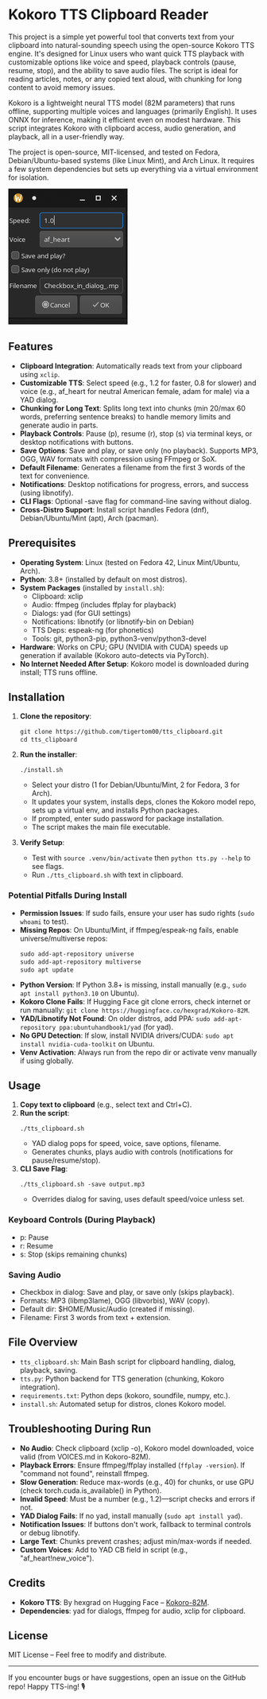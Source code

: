 # Kokoro TTS Clipboard Reader

This project is a simple yet powerful tool that converts text from your clipboard into natural-sounding speech using the open-source Kokoro TTS engine. It's designed for Linux users who want quick TTS playback with customizable options like voice and speed, playback controls (pause, resume, stop), and the ability to save audio files. The script is ideal for reading articles, notes, or any copied text aloud, with chunking for long content to avoid memory issues.

Kokoro is a lightweight neural TTS model (82M parameters) that runs offline, supporting multiple voices and languages (primarily English). It uses ONNX for inference, making it efficient even on modest hardware. This script integrates Kokoro with clipboard access, audio generation, and playback, all in a user-friendly way.

The project is open-source, MIT-licensed, and tested on Fedora, Debian/Ubuntu-based systems (like Linux Mint), and Arch Linux. It requires a few system dependencies but sets up everything via a virtual environment for isolation.

![TTS Screenshot](https://raw.githubusercontent.com/tigertom00/tts_clipboard/refs/heads/main/tts_screenshot.png)

## Features

- **Clipboard Integration**: Automatically reads text from your clipboard using `xclip`.
- **Customizable TTS**: Select speed (e.g., 1.2 for faster, 0.8 for slower) and voice (e.g., af_heart for neutral American female, adam for male) via a YAD dialog.
- **Chunking for Long Text**: Splits long text into chunks (min 20/max 60 words, preferring sentence breaks) to handle memory limits and generate audio in parts.
- **Playback Controls**: Pause (p), resume (r), stop (s) via terminal keys, or desktop notifications with buttons.
- **Save Options**: Save and play, or save only (no playback). Supports MP3, OGG, WAV formats with compression using FFmpeg or SoX.
- **Default Filename**: Generates a filename from the first 3 words of the text for convenience.
- **Notifications**: Desktop notifications for progress, errors, and success (using libnotify).
- **CLI Flags**: Optional -save flag for command-line saving without dialog.
- **Cross-Distro Support**: Install script handles Fedora (dnf), Debian/Ubuntu/Mint (apt), Arch (pacman).

## Prerequisites

- **Operating System**: Linux (tested on Fedora 42, Linux Mint/Ubuntu, Arch).
- **Python**: 3.8+ (installed by default on most distros).
- **System Packages** (installed by `install.sh`):
  - Clipboard: xclip
  - Audio: ffmpeg (includes ffplay for playback)
  - Dialogs: yad (for GUI settings)
  - Notifications: libnotify (or libnotify-bin on Debian)
  - TTS Deps: espeak-ng (for phonetics)
  - Tools: git, python3-pip, python3-venv/python3-devel
- **Hardware**: Works on CPU; GPU (NVIDIA with CUDA) speeds up generation if available (Kokoro auto-detects via PyTorch).
- **No Internet Needed After Setup**: Kokoro model is downloaded during install; TTS runs offline.

## Installation

1. **Clone the repository**:

   ```
   git clone https://github.com/tigertom00/tts_clipboard.git
   cd tts_clipboard
   ```

2. **Run the installer**:

   ```
   ./install.sh
   ```

   - Select your distro (1 for Debian/Ubuntu/Mint, 2 for Fedora, 3 for Arch).
   - It updates your system, installs deps, clones the Kokoro model repo, sets up a virtual env, and installs Python packages.
   - If prompted, enter sudo password for package installation.
   - The script makes the main file executable.

3. **Verify Setup**:
   - Test with `source .venv/bin/activate` then `python tts.py --help` to see flags.
   - Run `./tts_clipboard.sh` with text in clipboard.

### Potential Pitfalls During Install

- **Permission Issues**: If sudo fails, ensure your user has sudo rights (`sudo whoami` to test).
- **Missing Repos**: On Ubuntu/Mint, if ffmpeg/espeak-ng fails, enable universe/multiverse repos:
  ```
  sudo add-apt-repository universe
  sudo add-apt-repository multiverse
  sudo apt update
  ```
- **Python Version**: If Python 3.8+ is missing, install manually (e.g., `sudo apt install python3.10` on Ubuntu).
- **Kokoro Clone Fails**: If Hugging Face git clone errors, check internet or run manually: `git clone https://huggingface.co/hexgrad/Kokoro-82M`.
- **YAD/Libnotify Not Found**: On older distros, add PPA: `sudo add-apt-repository ppa:ubuntuhandbook1/yad` (for yad).
- **No GPU Detection**: If slow, install NVIDIA drivers/CUDA: `sudo apt install nvidia-cuda-toolkit` on Ubuntu.
- **Venv Activation**: Always run from the repo dir or activate venv manually if using globally.

## Usage

1. **Copy text to clipboard** (e.g., select text and Ctrl+C).
2. **Run the script**:
   ```
   ./tts_clipboard.sh
   ```
   - YAD dialog pops for speed, voice, save options, filename.
   - Generates chunks, plays audio with controls (notifications for pause/resume/stop).
3. **CLI Save Flag**:
   ```
   ./tts_clipboard.sh -save output.mp3
   ```
   - Overrides dialog for saving, uses default speed/voice unless set.

### Keyboard Controls (During Playback)

- p: Pause
- r: Resume
- s: Stop (skips remaining chunks)

### Saving Audio

- Checkbox in dialog: Save and play, or save only (skips playback).
- Formats: MP3 (libmp3lame), OGG (libvorbis), WAV (copy).
- Default dir: $HOME/Music/Audio (created if missing).
- Filename: First 3 words from text + extension.

## File Overview

- `tts_clipboard.sh`: Main Bash script for clipboard handling, dialog, playback, saving.
- `tts.py`: Python backend for TTS generation (chunking, Kokoro integration).
- `requirements.txt`: Python deps (kokoro, soundfile, numpy, etc.).
- `install.sh`: Automated setup for distros, clones Kokoro model.

## Troubleshooting During Run

- **No Audio**: Check clipboard (xclip -o), Kokoro model downloaded, voice valid (from VOICES.md in Kokoro-82M).
- **Playback Errors**: Ensure ffmpeg/ffplay installed (`ffplay -version`). If "command not found", reinstall ffmpeg.
- **Slow Generation**: Reduce max-words (e.g., 40) for chunks, or use GPU (check torch.cuda.is_available() in Python).
- **Invalid Speed**: Must be a number (e.g., 1.2)—script checks and errors if not.
- **YAD Dialog Fails**: If no yad, install manually (`sudo apt install yad`).
- **Notification Issues**: If buttons don't work, fallback to terminal controls or debug libnotify.
- **Large Text**: Chunks prevent crashes; adjust min/max-words if needed.
- **Custom Voices**: Add to YAD CB field in script (e.g., "af_heart!new_voice").

## Credits

- **Kokoro TTS**: By hexgrad on Hugging Face – [Kokoro-82M](https://huggingface.co/hexgrad/Kokoro-82M).
- **Dependencies**: yad for dialogs, ffmpeg for audio, xclip for clipboard.

## License

MIT License – Feel free to modify and distribute.

---

If you encounter bugs or have suggestions, open an issue on the GitHub repo! Happy TTS-ing! 🎙️
